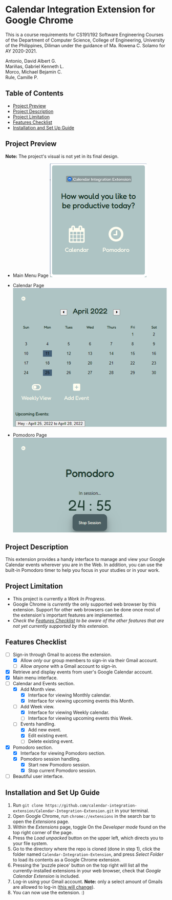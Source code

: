 # Calendar Integration Extension for Google Chrome

This is a course requirements for CS191/192 Software Engineering Courses of the Department of Computer Science, College of Engineering, University of the Philippines, Diliman under the guidance of Ma. Rowena C. Solamo for AY 2020-2021.

Antonio, David Albert G. <br>
Mariñas,  Gabriel Kenneth L. <br>
Morco, Michael Bejamin C. <br>
Rule, Camille P.

## Table of Contents
* [Project Preview](#project-preview)
* [Project Description](#project-description)
* [Project Limitation](#project-limitation)
* [Features Checklist](#features-checklist)
* [Installation and Set Up Guide](#installation-and-set-up-guide)

## Project Preview
**Note:** The project's visual is not yet in its final design.

* Main Menu Page
![Main Menu](images/preview/main-menu.png)

* Calendar Page
![Calendar](images/preview/calendar.png)

* Pomodoro Page
![Pomodoro](images/preview/pomodoro.png)

## Project Description

This extension provides a handy interface to manage and view your Google Calendar events wherever you are in the Web.
In addition, you can use the built-in Pomodoro timer to help you focus in your studies or in your work.

## Project Limitation

* This project is currently a _Work In Progress_. 
* Google Chrome is _currently_ the only supported web browser by this extension. Support for other web browsers
  can be done once most of the extension's important features are implemented. 
* _Check the [Features Checklist](#features-checklist) to be aware of the other features that are not yet currently 
  supported by this extension._

## Features Checklist
- [ ] Sign-in through Gmail to access the extension.
  - [x] Allow _only_ our group members to sign-in via their Gmail account.
  - [ ] Allow _anyone_ with a Gmail account to sign-in.
- [x] Retrieve and display events from user's Google Calendar account.
- [x] Main menu interface.
- [ ] Calendar and Events section.
  - [x] Add Month view.
    - [x] Interface for viewing Monthly calendar.
    - [x] Interface for viewing upcoming events this Month.
  - [ ] Add Week view.
    - [x] Interface for viewing Weekly calendar.
    - [ ] Interface for viewing upcoming events this Week.
  - [ ] Events handling.
    - [x] Add new event.
    - [x] Edit existing event.
    - [ ] Delete existing event.
- [x] Pomodoro section.
  - [x] Interface for viewing Pomodoro section.
  - [x] Pomodoro session handling.
    - [x] Start new Pomodoro session.
    - [x] Stop current Pomodoro session.
- [ ] Beautiful user interface.

## Installation and Set Up Guide

1. Run `git clone https://github.com/calendar-integration-extension/Calendar-Integration-Extension.git` in your terminal.
2. Open Google Chrome, run `chrome://extensions` in the search bar to open the _Extensions_ page.
3. Within the _Extensions_ page, toggle On the _Developer mode_ found on the top right corner of the page.
4. Press the _Load unpacked_ button on the upper left, which directs you to your file system.
5. Go to the directory where the repo is cloned (done in step 1), click the folder named `Calendar-Integration-Extension`, 
   and press _Select Folder_ to load its contents as a Google Chrome extension.
6. Pressing the 'puzzle piece' button on the top right will list all the currently-installed extensions in your web browser,
   check that _Google Calendar Extension_ is included.
7. Log-in using your Gmail account. **Note:** only a select amount of Gmails are allowed to log-in ([this will change](#features-checklist)).
8. You can now use the extension. :)
